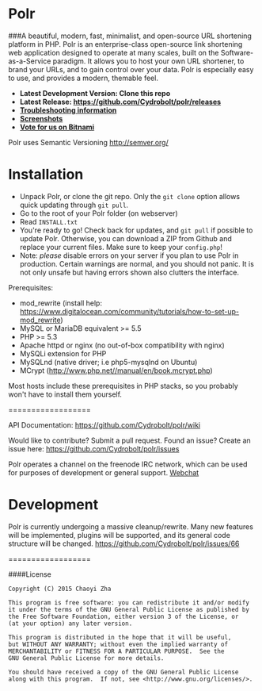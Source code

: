 Polr
==================

###A beautiful, modern, fast, minimalist, and open-source URL shortening platform in PHP. 
Polr is an enterprise-class open-source link shortening web application designed to operate at many scales, built on the Software-as-a-Service paradigm. It allows you to host your own URL shortener, to brand your URLs, and to gain control over your data. Polr is especially easy to use, and provides a modern, themable feel. 

- **Latest Development Version: Clone this repo**
- **Latest Release: https://github.com/Cydrobolt/polr/releases**
- **[Troubleshooting information](https://github.com/Cydrobolt/polr/blob/master/TROUBLESHOOTING.md)**
- **[Screenshots](http://imgur.com/a/BheDx)**
- **[Vote for us on Bitnami](https://bitnami.com/stack/polr/)**


Polr uses Semantic Versioning http://semver.org/




Installation
==================

 - Unpack Polr, or clone the git repo. Only the `git clone` option allows quick updating through `git pull`.
 - Go to the root of your Polr folder (on webserver)
 - Read `INSTALL.txt`
 - You're ready to go! Check back for updates, and `git pull` if possible to update Polr. Otherwise, you can download a ZIP from Github and replace your current files. Make sure to keep your `config.php`!
 - Note: *please* disable errors on your server if you plan to use Polr in production. Certain warnings are normal, and you should not panic. It is not only unsafe but having errors shown also clutters the interface.

Prerequisites:

- mod_rewrite (install help: https://www.digitalocean.com/community/tutorials/how-to-set-up-mod_rewrite)
- MySQL or MariaDB equivalent >= 5.5
- PHP >= 5.3
- Apache httpd or nginx (no out-of-box compatibility with nginx) 
- MySQLi extension for PHP
- MySQLnd (native driver; i.e php5-mysqlnd on Ubuntu)
- MCrypt (http://www.php.net//manual/en/book.mcrypt.php)

Most hosts include these prerequisites in PHP stacks, so you probably won't have to install them yourself.

==================

API Documentation: https://github.com/Cydrobolt/polr/wiki

Would like to contribute? Submit a pull request. Found an issue? Create an issue here: https://github.com/Cydrobolt/polr/issues

Polr operates a channel on the freenode IRC network, which can be used for purposes of development or general support. [Webchat](http://webchat.freenode.net/?channels=#polr)

Development
==================

Polr is currently undergoing a massive cleanup/rewrite. Many new features will be implemented, plugins will be supported, and its general code structure will be changed. https://github.com/Cydrobolt/polr/issues/66


==================


####License


    Copyright (C) 2015 Chaoyi Zha

    This program is free software: you can redistribute it and/or modify
    it under the terms of the GNU General Public License as published by
    the Free Software Foundation, either version 3 of the License, or
    (at your option) any later version.

    This program is distributed in the hope that it will be useful,
    but WITHOUT ANY WARRANTY; without even the implied warranty of
    MERCHANTABILITY or FITNESS FOR A PARTICULAR PURPOSE.  See the
    GNU General Public License for more details.

    You should have received a copy of the GNU General Public License
    along with this program.  If not, see <http://www.gnu.org/licenses/>.
